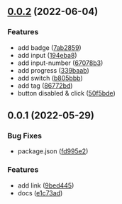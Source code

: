 ## [0.0.2](https://github.com/Doggy-068/doggy-ui/compare/v0.0.1...v0.0.2) (2022-06-04)


### Features

* add badge ([7ab2859](https://github.com/Doggy-068/doggy-ui/commit/7ab2859757afafe49b7d7fa3ad67a09fd8c453de))
* add input ([194eba8](https://github.com/Doggy-068/doggy-ui/commit/194eba854edf9f19352f4452eb1c97921421f632))
* add input-number ([67078b3](https://github.com/Doggy-068/doggy-ui/commit/67078b3049f97c4b0b4e00b92fe2f82db399adf4))
* add progress ([339baab](https://github.com/Doggy-068/doggy-ui/commit/339baab0167a8cbf4965c2a31a8961422013a002))
* add switch ([b805bbb](https://github.com/Doggy-068/doggy-ui/commit/b805bbbaf4b5124857e34e74c55789e69792f7a2))
* add tag ([86772bd](https://github.com/Doggy-068/doggy-ui/commit/86772bdefd90389b0ba17256368a463899bd8737))
* button disabled & click ([50f5bde](https://github.com/Doggy-068/doggy-ui/commit/50f5bdec3777b8094a26449ded5eb8574ee3428e))



## 0.0.1 (2022-05-29)


### Bug Fixes

* package.json ([fd995e2](https://github.com/Doggy-068/doggy-ui/commit/fd995e23e7ebb0181a9193928b6506d0b123f028))


### Features

* add link ([9bed445](https://github.com/Doggy-068/doggy-ui/commit/9bed44525f35d017ce545af37284a0e662087225))
* docs ([e1c73ad](https://github.com/Doggy-068/doggy-ui/commit/e1c73ad29cd5b65464655d441bde00ca9166f8ad))



